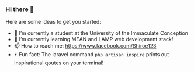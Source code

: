 ### Hi there 👋



Here are some ideas to get you started:

- 🔭 I’m currently a student at the University of the Immaculate Conception
- 🌱 I’m currently learning MEAN and LAMP web development stack! 
- 📫 How to reach me: https://www.facebook.com/Shiroe123
- ⚡ Fun fact: The laravel command `php artisan inspire` prints out inspirational qoutes on your terminal!

